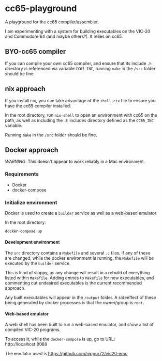 # cc65-playground
A playground for the cc65 compiler/assembler.

I am experimenting with a system for building executables
on the VIC-20 and Commodore 64 (and maybe others?). 
It relies on cc65.


## BYO-cc65 compiler

If you can compile your own cc65 compiler, and ensure that its
include `.h` directory is referenced via variable `CC65_INC`,
running `make` in the `/src` folder should be fine.


## nix approach

If you install nix, you can take advantage of the `shell.nix` file
to ensure you have the cc65 compiler installed.

In the root directory, run `nix-shell` to open an environment with cc65
on the path, as well as including the `.h` includes directory defined as the
`CC65_INC` variable.

Running `make` in the `/src` folder should be fine.

## Docker approach

*WARNING*: This doesn't appear to work reliably in a Mac environment.

### Requirements
- Docker
- docker-compose

### Initialize environment

Docker is used to create a `builder` service as well as a web-based emulator.

In the root directory:

```bash
docker-compose up
```

#### Development environment

The `src` directory contains a `Makefile` and several `.c` files.
If any of these are changed, while the docker environment is running,
the `Makefile` will be executed by the `builder` service.

This is kind of sloppy, as any change will result in a rebuild of 
everything listed within `Makefile`. Adding entries to `Makefile`
for new executables, and commenting out undesired executables is
the current recommended approach.

Any built executables will appear in the
`/output` folder. A sideeffect of these
being generated by docker processes is
that the owner/group is `root`.

#### Web-based emulator

A web shell has been built to run a
web-based emulator, and show a list of compiled
VIC-20 programs.

To access it, while the `docker-compose` is up,
go to URL: http://localhost:8088

The emulator used is https://github.com/nippur72/vic20-emu

